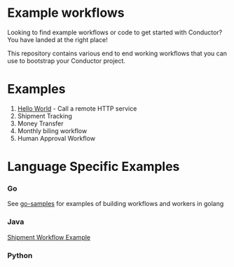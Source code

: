 # Example workflows
Looking to find example workflows or code to get started with Conductor? You have landed at the right place!

This repository contains various end to end working workflows that you can use to bootstrap your Conductor project.

# Examples

1. [Hello World](/call_http_service) - Call a remote HTTP service
2. Shipment Tracking
3. Money Transfer
4. Monthly biling workflow
5. Human Approval Workflow

# Language Specific Examples

### Go 
See [go-samples](go-samples/) for examples of building workflows and workers in golang

### Java
[Shipment Workflow Example](https://github.com/Netflix/conductor/tree/main/java-sdk/example/java/com/netflix/conductor/sdk/example/shipment)

### Python